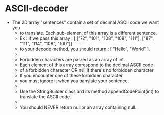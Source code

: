 # ASCII-decoder

* The 2D array "sentences" contain a set of decimal ASCII code we want you
     * to translate. Each sub-element of this array is a different sentence.
     * Ex : if we pass this array : [ ["72", "101", "108", "108", "111"], ["87", "111", "114", "108", "100"]]
     * to your decode method, you should return : [ "Hello", "World" ].
     *
     * Forbidden characters are passed as an array of int.
     * Each element of this array correspond to the decimal ASCII code
     * of a forbidden character OR null if there's no forbidden character
     * If you encounter one of these forbidden character
     * you must ignore it when you translate your sentence.
     *
     * Use the StringBuilder class and its method appendCodePoint(int) to translate the ASCII code.
     *
     * You should NEVER return null or an array containing null.
